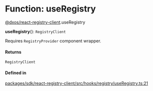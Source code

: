 # Function: useRegistry

[@dxos/react-registry-client](../modules/dxos_react_registry_client.md).useRegistry

**useRegistry**(): `RegistryClient`

Requires `RegistryProvider` component wrapper.

#### Returns

`RegistryClient`

#### Defined in

[packages/sdk/react-registry-client/src/hooks/registry/useRegistry.ts:21](https://github.com/dxos/dxos/blob/main/packages/sdk/react-registry-client/src/hooks/registry/useRegistry.ts#L21)
